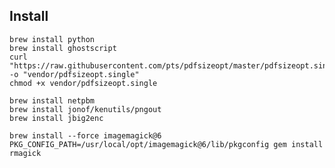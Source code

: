 ## Install

    brew install python
    brew install ghostscript
    curl "https://raw.githubusercontent.com/pts/pdfsizeopt/master/pdfsizeopt.single" -o "vendor/pdfsizeopt.single"
    chmod +x vendor/pdfsizeopt.single

    brew install netpbm
    brew install jonof/kenutils/pngout
    brew install jbig2enc

    brew install --force imagemagick@6
    PKG_CONFIG_PATH=/usr/local/opt/imagemagick@6/lib/pkgconfig gem install rmagick

